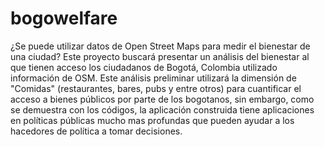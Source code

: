 # bogowelfare
¿Se puede utilizar datos de Open Street Maps para medir el bienestar de una ciudad? Este proyecto buscará presentar un análisis del bienestar al que tienen acceso los ciudadanos de Bogotá, Colombia utilizado información de OSM. Este análisis preliminar utilizará la dimensión de "Comidas" (restaurantes, bares, pubs y entre otros) para cuantificar el acceso a bienes públicos por parte de los bogotanos, sin embargo, como se demuestra con los códigos, la aplicación construida tiene aplicaciones en políticas públicas mucho mas profundas que pueden ayudar a los hacedores de política a tomar decisiones. 
